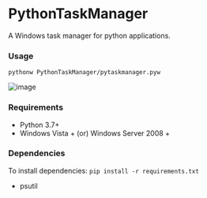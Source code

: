 # PythonTaskManager
 A Windows task manager for python applications.

### Usage
```
pythonw PythonTaskManager/pytaskmanager.pyw
```

![image](https://user-images.githubusercontent.com/20238115/92812802-f8e64400-f38d-11ea-8331-7e771037c2e2.png)


### Requirements
- Python 3.7+
- Windows Vista + (or) Windows Server 2008 +

### Dependencies
To install dependencies: `pip install -r requirements.txt`
- psutil
